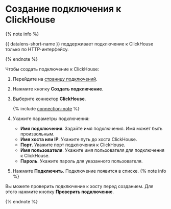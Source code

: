 # Создание подключения к ClickHouse
{% note info %}

{{ datalens-short-name }} поддерживает подключение к ClickHouse только по HTTP-интерфейсу.

{% endnote %}

Чтобы создать подключение к ClickHouse:
1. Перейдите на [страницу подключений](https://datalens.yandex.ru/connections).
1. Нажмите кнопку **Создать подключение**.
1. Выберите коннектор **ClickHouse**.

   {% include [connection-note](../../../_includes/datalens/datalens-connection-note.md) %}

1. Укажите параметры подключения:
    - **Имя подключения**. Задайте имя подключения. Имя может быть произвольным.
    - **Имя хоста или IP**. Укажите путь до хоста ClickHouse.
    - **Порт**. Укажите порт подключения к ClickHouse.
    - **Имя пользователя**. Укажите имя пользователя для подключения к ClickHouse.
    - **Пароль**. Укажите пароль для указанного пользователя.
1. Нажмите **Подключить**. Подключение появится в списке.
{% note info %}

Вы можете проверить подключение к хосту перед созданием. Для этого нажмите кнопку **Проверить подключение**.

{% endnote %}
